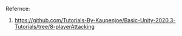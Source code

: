 Refernce:
1. https://github.com/Tutorials-By-Kaupenjoe/Basic-Unity-2020.3-Tutorials/tree/8-playerAttacking